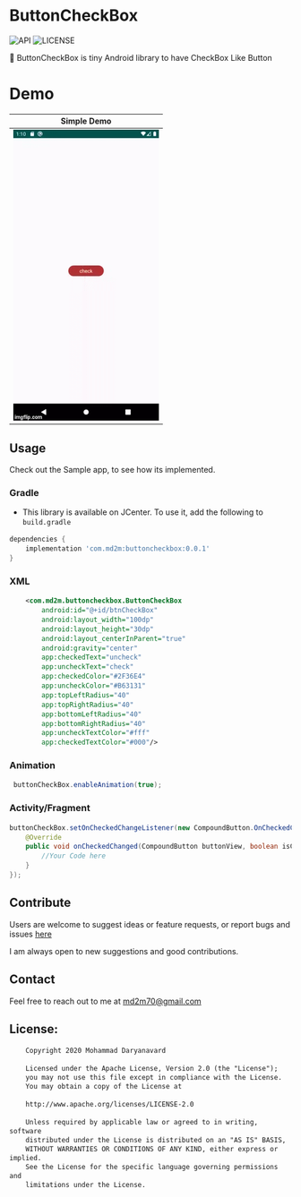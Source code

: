# ButtonCheckBox
![API](https://img.shields.io/badge/API-15%2B-brightgreen.svg?style=flat)
![LICENSE](https://img.shields.io/github/license/md2m/ButtonCheckBox)

🎉 ButtonCheckBox is tiny Android library to have CheckBox Like Button

# Demo

| Simple Demo  |
| ------------- |
| <img src="https://github.com/Md2m/ButtonCheckBox/blob/master/demo.gif"> |

## Usage

Check out the Sample app, to see how its implemented.

### Gradle
* This library is available on JCenter. To use it, add the following to `build.gradle`
```gradle
dependencies {
    implementation 'com.md2m:buttoncheckbox:0.0.1'
}
```

### XML
```xml
    <com.md2m.buttoncheckbox.ButtonCheckBox
        android:id="@+id/btnCheckBox"
        android:layout_width="100dp"
        android:layout_height="30dp"
        android:layout_centerInParent="true"
        android:gravity="center"
        app:checkedText="uncheck"
        app:uncheckText="check"
        app:checkedColor="#2F36E4"
        app:uncheckColor="#B63131"
        app:topLeftRadius="40"
        app:topRightRadius="40"
        app:bottomLeftRadius="40"
        app:bottomRightRadius="40"
        app:uncheckTextColor="#fff"
        app:checkedTextColor="#000"/>

```

### Animation
```java
 buttonCheckBox.enableAnimation(true);
```

### Activity/Fragment

```java
buttonCheckBox.setOnCheckedChangeListener(new CompoundButton.OnCheckedChangeListener() {
    @Override
    public void onCheckedChanged(CompoundButton buttonView, boolean isChecked) {
        //Your Code here
    }
});

```
## Contribute

Users are welcome to suggest ideas or feature requests, or report bugs and issues [here](https://github.com/Md2m/ButtonCheckBox/issues)

I am always open to new suggestions and good contributions.

## Contact

Feel free to reach out to me at md2m70@gmail.com

## License:
```
    Copyright 2020 Mohammad Daryanavard

    Licensed under the Apache License, Version 2.0 (the "License");
    you may not use this file except in compliance with the License.
    You may obtain a copy of the License at

    http://www.apache.org/licenses/LICENSE-2.0

    Unless required by applicable law or agreed to in writing, software
    distributed under the License is distributed on an "AS IS" BASIS,
    WITHOUT WARRANTIES OR CONDITIONS OF ANY KIND, either express or implied.
    See the License for the specific language governing permissions and
    limitations under the License.
```
